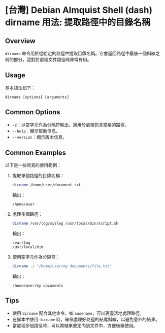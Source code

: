 # [台灣] Debian Almquist Shell (dash) dirname 用法: 提取路徑中的目錄名稱

## Overview
`dirname` 命令用於從給定的路徑中提取目錄名稱。它會返回路徑中最後一個斜線之前的部分，這對於處理文件路徑時非常有用。

## Usage
基本語法如下：
```
dirname [options] [arguments]
```

## Common Options
- `-z`：以空字元作為分隔符輸出，適用於處理包含空格的路徑。
- `--help`：顯示幫助信息。
- `--version`：顯示版本信息。

## Common Examples
以下是一些常見的使用範例：

1. 提取單個路徑的目錄名稱：
   ```sh
   dirname /home/user/document.txt
   ```
   輸出：
   ```
   /home/user
   ```

2. 處理多個路徑：
   ```sh
   dirname /var/log/syslog /usr/local/bin/script.sh
   ```
   輸出：
   ```
   /var/log
   /usr/local/bin
   ```

3. 使用空字元作為分隔符：
   ```sh
   dirname -z "/home/user/my documents/file.txt"
   ```
   輸出：
   ```
   /home/user/my documents
   ```

## Tips
- 使用 `dirname` 配合其他命令，如 `basename`，可以更靈活地處理路徑。
- 在腳本中使用 `dirname` 時，確保處理好路徑的結尾斜線，以避免意外的結果。
- 當處理多個路徑時，可以將結果重定向到文件中，方便後續使用。